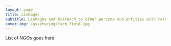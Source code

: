 ```yaml
---
layout: page
title: Linkages
subtitle: Linkages and Outreach to other persons and entities with related agendas to those of the Global Restoration Project
cover-img: /assets/img/farm_field.jpg
---
```


List of NGOs goes here

